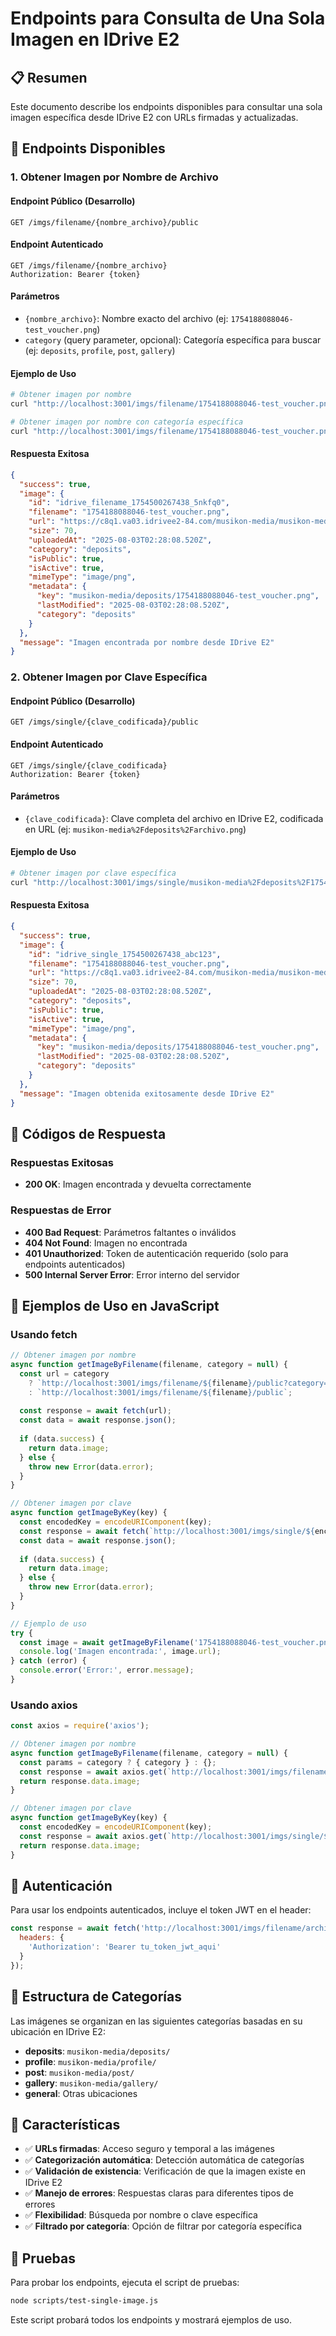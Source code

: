 # Endpoints para Consulta de Una Sola Imagen en IDrive E2

## 📋 Resumen

Este documento describe los endpoints disponibles para consultar una sola imagen específica desde IDrive E2 con URLs firmadas y actualizadas.

## 🚀 Endpoints Disponibles

### 1. Obtener Imagen por Nombre de Archivo

#### Endpoint Público (Desarrollo)
```http
GET /imgs/filename/{nombre_archivo}/public
```

#### Endpoint Autenticado
```http
GET /imgs/filename/{nombre_archivo}
Authorization: Bearer {token}
```

#### Parámetros
- `{nombre_archivo}`: Nombre exacto del archivo (ej: `1754188088046-test_voucher.png`)
- `category` (query parameter, opcional): Categoría específica para buscar (ej: `deposits`, `profile`, `post`, `gallery`)

#### Ejemplo de Uso
```bash
# Obtener imagen por nombre
curl "http://localhost:3001/imgs/filename/1754188088046-test_voucher.png/public"

# Obtener imagen por nombre con categoría específica
curl "http://localhost:3001/imgs/filename/1754188088046-test_voucher.png/public?category=deposits"
```

#### Respuesta Exitosa
```json
{
  "success": true,
  "image": {
    "id": "idrive_filename_1754500267438_5nkfq0",
    "filename": "1754188088046-test_voucher.png",
    "url": "https://c8q1.va03.idrivee2-84.com/musikon-media/musikon-media/deposits/1754188088046-test_voucher.png?X-Amz-Algorithm=AWS4-HMAC-SHA256&X-Amz-Content-Sha256=UNSIGNED-PAYLOAD&X-Amz-Credential=...",
    "size": 70,
    "uploadedAt": "2025-08-03T02:28:08.520Z",
    "category": "deposits",
    "isPublic": true,
    "isActive": true,
    "mimeType": "image/png",
    "metadata": {
      "key": "musikon-media/deposits/1754188088046-test_voucher.png",
      "lastModified": "2025-08-03T02:28:08.520Z",
      "category": "deposits"
    }
  },
  "message": "Imagen encontrada por nombre desde IDrive E2"
}
```

### 2. Obtener Imagen por Clave Específica

#### Endpoint Público (Desarrollo)
```http
GET /imgs/single/{clave_codificada}/public
```

#### Endpoint Autenticado
```http
GET /imgs/single/{clave_codificada}
Authorization: Bearer {token}
```

#### Parámetros
- `{clave_codificada}`: Clave completa del archivo en IDrive E2, codificada en URL (ej: `musikon-media%2Fdeposits%2Farchivo.png`)

#### Ejemplo de Uso
```bash
# Obtener imagen por clave específica
curl "http://localhost:3001/imgs/single/musikon-media%2Fdeposits%2F1754188088046-test_voucher.png/public"
```

#### Respuesta Exitosa
```json
{
  "success": true,
  "image": {
    "id": "idrive_single_1754500267438_abc123",
    "filename": "1754188088046-test_voucher.png",
    "url": "https://c8q1.va03.idrivee2-84.com/musikon-media/musikon-media/deposits/1754188088046-test_voucher.png?X-Amz-Algorithm=AWS4-HMAC-SHA256&X-Amz-Content-Sha256=UNSIGNED-PAYLOAD&X-Amz-Credential=...",
    "size": 70,
    "uploadedAt": "2025-08-03T02:28:08.520Z",
    "category": "deposits",
    "isPublic": true,
    "isActive": true,
    "mimeType": "image/png",
    "metadata": {
      "key": "musikon-media/deposits/1754188088046-test_voucher.png",
      "lastModified": "2025-08-03T02:28:08.520Z",
      "category": "deposits"
    }
  },
  "message": "Imagen obtenida exitosamente desde IDrive E2"
}
```

## 🔧 Códigos de Respuesta

### Respuestas Exitosas
- **200 OK**: Imagen encontrada y devuelta correctamente

### Respuestas de Error
- **400 Bad Request**: Parámetros faltantes o inválidos
- **404 Not Found**: Imagen no encontrada
- **401 Unauthorized**: Token de autenticación requerido (solo para endpoints autenticados)
- **500 Internal Server Error**: Error interno del servidor

## 📝 Ejemplos de Uso en JavaScript

### Usando fetch
```javascript
// Obtener imagen por nombre
async function getImageByFilename(filename, category = null) {
  const url = category 
    ? `http://localhost:3001/imgs/filename/${filename}/public?category=${category}`
    : `http://localhost:3001/imgs/filename/${filename}/public`;
    
  const response = await fetch(url);
  const data = await response.json();
  
  if (data.success) {
    return data.image;
  } else {
    throw new Error(data.error);
  }
}

// Obtener imagen por clave
async function getImageByKey(key) {
  const encodedKey = encodeURIComponent(key);
  const response = await fetch(`http://localhost:3001/imgs/single/${encodedKey}/public`);
  const data = await response.json();
  
  if (data.success) {
    return data.image;
  } else {
    throw new Error(data.error);
  }
}

// Ejemplo de uso
try {
  const image = await getImageByFilename('1754188088046-test_voucher.png', 'deposits');
  console.log('Imagen encontrada:', image.url);
} catch (error) {
  console.error('Error:', error.message);
}
```

### Usando axios
```javascript
const axios = require('axios');

// Obtener imagen por nombre
async function getImageByFilename(filename, category = null) {
  const params = category ? { category } : {};
  const response = await axios.get(`http://localhost:3001/imgs/filename/${filename}/public`, { params });
  return response.data.image;
}

// Obtener imagen por clave
async function getImageByKey(key) {
  const encodedKey = encodeURIComponent(key);
  const response = await axios.get(`http://localhost:3001/imgs/single/${encodedKey}/public`);
  return response.data.image;
}
```

## 🔐 Autenticación

Para usar los endpoints autenticados, incluye el token JWT en el header:

```javascript
const response = await fetch('http://localhost:3001/imgs/filename/archivo.png', {
  headers: {
    'Authorization': 'Bearer tu_token_jwt_aqui'
  }
});
```

## 📂 Estructura de Categorías

Las imágenes se organizan en las siguientes categorías basadas en su ubicación en IDrive E2:

- **deposits**: `musikon-media/deposits/`
- **profile**: `musikon-media/profile/`
- **post**: `musikon-media/post/`
- **gallery**: `musikon-media/gallery/`
- **general**: Otras ubicaciones

## 🚀 Características

- ✅ **URLs firmadas**: Acceso seguro y temporal a las imágenes
- ✅ **Categorización automática**: Detección automática de categorías
- ✅ **Validación de existencia**: Verificación de que la imagen existe en IDrive E2
- ✅ **Manejo de errores**: Respuestas claras para diferentes tipos de errores
- ✅ **Flexibilidad**: Búsqueda por nombre o clave específica
- ✅ **Filtrado por categoría**: Opción de filtrar por categoría específica

## 🧪 Pruebas

Para probar los endpoints, ejecuta el script de pruebas:

```bash
node scripts/test-single-image.js
```

Este script probará todos los endpoints y mostrará ejemplos de uso. 